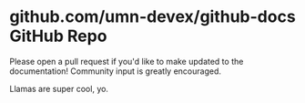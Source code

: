 # github.com/umn-devex/github-docs GitHub Repo

Please open a pull request if you'd like to make updated to the documentation! Community input is greatly encouraged. 

Llamas are super cool, yo.

